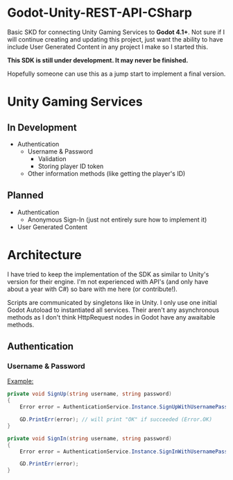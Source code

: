 # Godot-Unity-REST-API-CSharp

Basic SKD for connecting Unity Gaming Services to **Godot 4.1+**. Not sure if I will continue creating and updating this project, just want the ability to have include User Generated Content in any project I make so I started this.

**This SDK is still under development. It may never be finished.**  

Hopefully someone can use this as a jump start to implement a final version.

# Unity Gaming Services

## In Development
- Authentication
    - Username & Password
        - Validation
        - Storing player ID token
    - Other information methods (like getting the player's ID)

## Planned
- Authentication
    - Anonymous Sign-In (just not entirely sure how to implement it)
- User Generated Content

# Architecture

I have tried to keep the implementation of the SDK as similar to Unity's version for their engine. I'm not experienced with API's (and only have about a year with C#) so bare with me here (or contribute!).

Scripts are communicated by singletons like in Unity. I only use one initial Godot Autoload to instantiated all services. Their aren't any asynchronous methods as I don't think HttpRequest nodes in Godot have any awaitable methods.

## Authentication

### Username & Password

<u>Example:</u>
```csharp
private void SignUp(string username, string password)
{
    Error error = AuthenticationService.Instance.SignUpWithUsernamePassword(username,password);

    GD.PrintErr(error); // will print "OK" if succeeded (Error.OK)
}

private void SignIn(string username, string password)
{
    Error error = AuthenticationService.Instance.SignInWithUsernamePassword(username,password);

    GD.PrintErr(error);
}
```